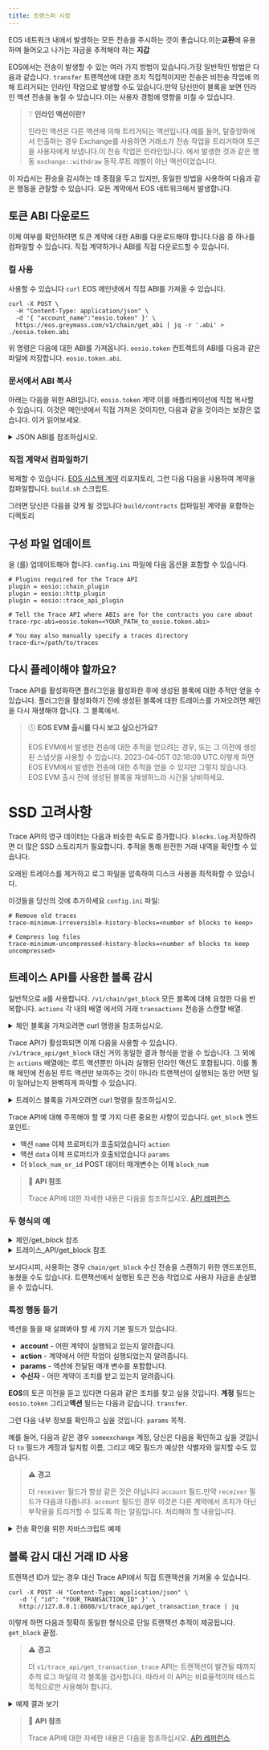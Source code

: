 ```yaml
---
title: 트랜스퍼 시청
---
```


EOS 네트워크 내에서 발생하는 모든 전송을 주시하는 것이 좋습니다.이는**교환**에 유용하며 
들어오고 나가는 자금을 추적해야 하는 **지갑**

EOS에서는 전송이 발생할 수 있는 여러 가지 방법이 있습니다.가장 일반적인 방법은 다음과 같습니다. `transfer` 트랜잭션에 대한 조치
직접적이지만 전송은 비전송 작업에 의해 트리거되는 인라인 작업으로 발생할 수도 있습니다.만약 당신만이
블록을 보면 인라인 액션 전송을 놓칠 수 있습니다.이는 사용자 경험에 영향을 미칠 수 있습니다.

> ❔ **인라인 액션이란?**
>
> 인라인 액션은 다른 액션에 의해 트리거되는 액션입니다.예를 들어, 탈중앙화에서 인출하는 경우 
> Exchange를 사용하면 거래소가 전송 작업을 트리거하여 토큰을 사용자에게 보냅니다.이 전송 작업은 인라인입니다.
> 에서 발생한 것과 같은 행동 `exchange::withdraw` 동작.루트 레벨이 아닌 액션이었습니다.

이 자습서는 환승을 감시하는 데 중점을 두고 있지만, 동일한 방법을 사용하여 다음과 같은 행동을 관찰할 수 있습니다.
모든 계약에서 EOS 네트워크에서 발생합니다.

## 토큰 ABI 다운로드

이체 여부를 확인하려면 토큰 계약에 대한 ABI를 다운로드해야 합니다.다음 중 하나를 컴파일할 수 있습니다. 
직접 계약하거나 ABI를 직접 다운로드할 수 있습니다.

### 컬 사용

사용할 수 있습니다 `curl` EOS 메인넷에서 직접 ABI를 가져올 수 있습니다.

```shell
curl -X POST \
  -H "Content-Type: application/json" \
  -d '{ "account_name":"eosio.token" }' \
  https://eos.greymass.com/v1/chain/get_abi | jq -r '.abi' > ./eosio.token.abi
```

위 명령은 다음에 대한 ABI를 가져옵니다. `eosio.token` 컨트랙트의 ABI를 다음과 같은 파일에 저장합니다. `eosio.token.abi`.

### 문서에서 ABI 복사

아래는 다음을 위한 ABI입니다. `eosio.token` 계약.이를 애플리케이션에 직접 복사할 수 있습니다.
이것은 메인넷에서 직접 가져온 것이지만, 다음과 같을 것이라는 보장은 없습니다.
이거 읽어보세요.

<details>
    <summary>JSON ABI를 참조하십시오.</summary>

```json
{
  "version": "eosio::abi/1.1",
  "types": [],
  "structs": [
    {
      "name": "account",
      "base": "",
      "fields": [
        {
          "name": "balance",
          "type": "asset"
        }
      ]
    },
    {
      "name": "close",
      "base": "",
      "fields": [
        {
          "name": "owner",
          "type": "name"
        },
        {
          "name": "symbol",
          "type": "symbol"
        }
      ]
    },
    {
      "name": "create",
      "base": "",
      "fields": [
        {
          "name": "issuer",
          "type": "name"
        },
        {
          "name": "maximum_supply",
          "type": "asset"
        }
      ]
    },
    {
      "name": "currency_stats",
      "base": "",
      "fields": [
        {
          "name": "supply",
          "type": "asset"
        },
        {
          "name": "max_supply",
          "type": "asset"
        },
        {
          "name": "issuer",
          "type": "name"
        }
      ]
    },
    {
      "name": "issue",
      "base": "",
      "fields": [
        {
          "name": "to",
          "type": "name"
        },
        {
          "name": "quantity",
          "type": "asset"
        },
        {
          "name": "memo",
          "type": "string"
        }
      ]
    },
    {
      "name": "open",
      "base": "",
      "fields": [
        {
          "name": "owner",
          "type": "name"
        },
        {
          "name": "symbol",
          "type": "symbol"
        },
        {
          "name": "ram_payer",
          "type": "name"
        }
      ]
    },
    {
      "name": "retire",
      "base": "",
      "fields": [
        {
          "name": "quantity",
          "type": "asset"
        },
        {
          "name": "memo",
          "type": "string"
        }
      ]
    },
    {
      "name": "transfer",
      "base": "",
      "fields": [
        {
          "name": "from",
          "type": "name"
        },
        {
          "name": "to",
          "type": "name"
        },
        {
          "name": "quantity",
          "type": "asset"
        },
        {
          "name": "memo",
          "type": "string"
        }
      ]
    }
  ],
  "actions": [
    {
      "name": "close",
      "type": "close",
      "ricardian_contract": "---\nspec_version: \"0.2.0\"\ntitle: Close Token Balance\nsummary: 'Close {{nowrap owner}}’s zero quantity balance'\nicon: https://raw.githubusercontent.com/cryptokylin/eosio.contracts/v1.7.0/contracts/icons/token.png#207ff68b0406eaa56618b08bda81d6a0954543f36adc328ab3065f31a5c5d654\n---\n\n{{owner}} agrees to close their zero quantity balance for the {{symbol_to_symbol_code symbol}} token.\n\nRAM will be refunded to the RAM payer of the {{symbol_to_symbol_code symbol}} token balance for {{owner}}."
    },
    {
      "name": "create",
      "type": "create",
      "ricardian_contract": "---\nspec_version: \"0.2.0\"\ntitle: Create New Token\nsummary: 'Create a new token'\nicon: https://raw.githubusercontent.com/cryptokylin/eosio.contracts/v1.7.0/contracts/icons/token.png#207ff68b0406eaa56618b08bda81d6a0954543f36adc328ab3065f31a5c5d654\n---\n\n{{$action.account}} agrees to create a new token with symbol {{asset_to_symbol_code maximum_supply}} to be managed by {{issuer}}.\n\nThis action will not result any any tokens being issued into circulation.\n\n{{issuer}} will be allowed to issue tokens into circulation, up to a maximum supply of {{maximum_supply}}.\n\nRAM will deducted from {{$action.account}}’s resources to create the necessary records."
    },
    {
      "name": "issue",
      "type": "issue",
      "ricardian_contract": "---\nspec_version: \"0.2.0\"\ntitle: Issue Tokens into Circulation\nsummary: 'Issue {{nowrap quantity}} into circulation and transfer into {{nowrap to}}’s account'\nicon: https://raw.githubusercontent.com/cryptokylin/eosio.contracts/v1.7.0/contracts/icons/token.png#207ff68b0406eaa56618b08bda81d6a0954543f36adc328ab3065f31a5c5d654\n---\n\nThe token manager agrees to issue {{quantity}} into circulation, and transfer it into {{to}}’s account.\n\n{{#if memo}}There is a memo attached to the transfer stating:\n{{memo}}\n{{/if}}\n\nIf {{to}} does not have a balance for {{asset_to_symbol_code quantity}}, or the token manager does not have a balance for {{asset_to_symbol_code quantity}}, the token manager will be designated as the RAM payer of the {{asset_to_symbol_code quantity}} token balance for {{to}}. As a result, RAM will be deducted from the token manager’s resources to create the necessary records.\n\nThis action does not allow the total quantity to exceed the max allowed supply of the token."
    },
    {
      "name": "open",
      "type": "open",
      "ricardian_contract": "---\nspec_version: \"0.2.0\"\ntitle: Open Token Balance\nsummary: 'Open a zero quantity balance for {{nowrap owner}}'\nicon: https://raw.githubusercontent.com/cryptokylin/eosio.contracts/v1.7.0/contracts/icons/token.png#207ff68b0406eaa56618b08bda81d6a0954543f36adc328ab3065f31a5c5d654\n---\n\n{{ram_payer}} agrees to establish a zero quantity balance for {{owner}} for the {{symbol_to_symbol_code symbol}} token.\n\nIf {{owner}} does not have a balance for {{symbol_to_symbol_code symbol}}, {{ram_payer}} will be designated as the RAM payer of the {{symbol_to_symbol_code symbol}} token balance for {{owner}}. As a result, RAM will be deducted from {{ram_payer}}’s resources to create the necessary records."
    },
    {
      "name": "retire",
      "type": "retire",
      "ricardian_contract": "---\nspec_version: \"0.2.0\"\ntitle: Remove Tokens from Circulation\nsummary: 'Remove {{nowrap quantity}} from circulation'\nicon: https://raw.githubusercontent.com/cryptokylin/eosio.contracts/v1.7.0/contracts/icons/token.png#207ff68b0406eaa56618b08bda81d6a0954543f36adc328ab3065f31a5c5d654\n---\n\nThe token manager agrees to remove {{quantity}} from circulation, taken from their own account.\n\n{{#if memo}} There is a memo attached to the action stating:\n{{memo}}\n{{/if}}"
    },
    {
      "name": "transfer",
      "type": "transfer",
      "ricardian_contract": "---\nspec_version: \"0.2.0\"\ntitle: Transfer Tokens\nsummary: 'Send {{nowrap quantity}} from {{nowrap from}} to {{nowrap to}}'\nicon: https://raw.githubusercontent.com/cryptokylin/eosio.contracts/v1.7.0/contracts/icons/transfer.png#5dfad0df72772ee1ccc155e670c1d124f5c5122f1d5027565df38b418042d1dd\n---\n\n{{from}} agrees to send {{quantity}} to {{to}}.\n\n{{#if memo}}There is a memo attached to the transfer stating:\n{{memo}}\n{{/if}}\n\nIf {{from}} is not already the RAM payer of their {{asset_to_symbol_code quantity}} token balance, {{from}} will be designated as such. As a result, RAM will be deducted from {{from}}’s resources to refund the original RAM payer.\n\nIf {{to}} does not have a balance for {{asset_to_symbol_code quantity}}, {{from}} will be designated as the RAM payer of the {{asset_to_symbol_code quantity}} token balance for {{to}}. As a result, RAM will be deducted from {{from}}’s resources to create the necessary records."
    }
  ],
  "tables": [
    {
      "name": "accounts",
      "index_type": "i64",
      "key_names": [],
      "key_types": [],
      "type": "account"
    },
    {
      "name": "stat",
      "index_type": "i64",
      "key_names": [],
      "key_types": [],
      "type": "currency_stats"
    }
  ],
  "ricardian_clauses": [],
  "error_messages": [],
  "abi_extensions": [],
  "variants": [],
  "action_results": []
}
```

</details>

### 직접 계약서 컴파일하기

복제할 수 있습니다. [EOS 시스템 계약](https://github.com/eosnetworkfoundation/eos-system-contracts/) 리포지토리,
그런 다음 다음을 사용하여 계약을 컴파일합니다. `build.sh` 스크립트.

그러면 당신은 다음을 갖게 될 것입니다 `build/contracts` 컴파일된 계약을 포함하는 디렉토리

## 구성 파일 업데이트

을 (를) 업데이트해야 합니다. `config.ini` 파일에 다음 옵션을 포함할 수 있습니다.

```shell
# Plugins required for the Trace API
plugin = eosio::chain_plugin
plugin = eosio::http_plugin
plugin = eosio::trace_api_plugin

# Tell the Trace API where ABIs are for the contracts you care about 
trace-rpc-abi=eosio.token=<YOUR_PATH_to_eosio.token.abi>

# You may also manually specify a traces directory
trace-dir=/path/to/traces
```

## 다시 플레이해야 할까요?

Trace API를 활성화하면 플러그인을 활성화한 후에 생성된 블록에 대한 추적만 얻을 수 있습니다. 
플러그인을 활성화하기 전에 생성된 블록에 대한 트레이스를 가져오려면 체인을 다시 재생해야 합니다.
그 블록에서.

> 🕔 **EOS EVM 출시를 다시 보고 싶으신가요?**
> 
> EOS EVM에서 발생한 전송에 대한 추적을 얻으려는 경우, 또는 그 이전에 생성된 스냅샷을 사용할 수 있습니다.
> 2023-04-05T 02:18:09 UTC.이렇게 하면 EOS EVM에서 발생한 전송에 대한 추적을 얻을 수 있지만 그렇지 않습니다. 
> EOS EVM 출시 전에 생성된 블록을 재생하느라 시간을 낭비하세요.

# SSD 고려사항

Trace API의 영구 데이터는 다음과 비슷한 속도로 증가합니다. `blocks.log`.저장하려면 더 많은 SSD 스토리지가 필요합니다.
추적을 통해 완전한 거래 내역을 확인할 수 있습니다.

오래된 트레이스를 제거하고 로그 파일을 압축하여 디스크 사용을 최적화할 수 있습니다.

이것들을 당신의 것에 추가하세요 `config.ini` 파일:
```shell
# Remove old traces
trace-minimum-irreversible-history-blocks=<number of blocks to keep>

# Compress log files
trace-minimum-uncompressed-history-blocks=<number of blocks to keep uncompressed>
```

## 트레이스 API를 사용한 블록 감시

일반적으로 a를 사용합니다. `/v1/chain/get_block` 모든 블록에 대해 요청한 다음 반복합니다. `actions` 각 내의 배열
에서의 거래 `transactions` 전송을 스캔할 배열.

<details>
    <summary>체인 블록을 가져오려면 curl 명령을 참조하십시오.</summary>

```shell
curl -X POST \
   -H "Content-Type: application/json" \
   -d '{ "block_num_or_id": 2 }' \
   http://127.0.0.1:8888/v1/chain/get_block | jq
```

</details>

Trace API가 활성화되면 이제 다음을 사용할 수 있습니다. `/v1/trace_api/get_block` 대신 거의 동일한 결과 형식을 얻을 수 있습니다. 
그 외에는 `actions` 배열에는 루트 액션뿐만 아니라 실행된 인라인 액션도 포함됩니다. 
이를 통해 체인에 전송된 루트 액션만 보여주는 것이 아니라 트랜잭션이 실행되는 동안 어떤 일이 일어났는지 완벽하게 파악할 수 있습니다.

<details>
    <summary>트레이스 블록을 가져오려면 curl 명령을 참조하십시오.</summary>

```shell
curl -X POST \
   -H "Content-Type: application/json" \
   -d '{ "block_num": 2 }' \
   http://127.0.0.1:8888/v1/trace_api/get_block | jq
```

</details>

Trace API에 대해 주목해야 할 몇 가지 다른 중요한 사항이 있습니다. `get_block` 엔드포인트:
- 액션 `name` 이제 프로퍼티가 호출되었습니다 `action`
- 액션 `data` 이제 프로퍼티가 호출되었습니다 `params`
- 더 `block_num_or_id` POST 데이터 매개변수는 이제 `block_num`

> 📄 **API 참조**
>
> Trace API에 대한 자세한 내용은 다음을 참조하십시오. [API 레퍼런스](https://docs.eosnetwork.com/apis/leap/latest/trace_api.api).


### 두 형식의 예

<details>
    <summary>체인/get_block 참조</summary>

```json
{
  "timestamp": "2023-06-02T15:10:56.500",
  "producer": "eosio",
  "confirmed": 0,
  "previous": "000000140022c6320e45d8d390e686b6ce6148db4d602884be01776ad8d18c46",
  "transaction_mroot": "430716daff9428cf0327dd9fd08478295a4422bf303b13a74d88379a5e89ff5f",
  "action_mroot": "3ee0e97056c1c592ee755d9d26e178d810dba8c0af57410632fc0e7c4ac9f9a0",
  "schedule_version": 0,
  "new_producers": null,
  "producer_signature": "SIG_K1_KiSmFVmh498vHRj5rzWvFKo1zJDV2vUv5hfQVwpyj1GtYF1wSedAkJ2zihMWMjFWxqZmWVJZtW3wCFLBtAEDTSxjK7deQV",
  "transactions": [
    {
      "status": "executed",
      "cpu_usage_us": 192,
      "net_usage_words": 17,
      "trx": {
        "id": "1c073fe57292a253ea18cd7075c5420301038197806eeda51e94a33ce63be935",
        "signatures": [
          "SIG_K1_KVPDUxX5DbokbpYj9VgNZw3AZHu9HCLcH2CJbMhJuY2MfcufaLcaRz3KAwLJd12JkoR6r1EUN2XeTVjrDtorKFMiMwnd4f"
        ],
        "compression": "none",
        "packed_context_free_data": "",
        "context_free_data": [],
        "packed_trx": "9e067a641300ba187bdd00000000010000e82a01ea3055000000dcdcd4b2e3010000000000000e3d00000000a8ed3232270000000000000e3da08601000000000004454f5300000000a0d8340d75a524c50631323334353600",
        "transaction": {
          "expiration": "2023-06-02T15:11:26",
          "ref_block_num": 19,
          "ref_block_prefix": 3715831994,
          "max_net_usage_words": 0,
          "max_cpu_usage_ms": 0,
          "delay_sec": 0,
          "context_free_actions": [],
          "actions": [
            {
              "account": "eosio.dex",
              "name": "withdraw",
              "authorization": [
                {
                  "actor": "bob",
                  "permission": "active"
                }
              ],
              "data": {
                "account": "bob",
                "quantity": "10.0000 EOS",
                "to": "someexchange",
                "memo": "123456"
              },
              "hex_data": "0000000000000e3da08601000000000004454f5300000000a0d8340d75a524c506313233343536"
            }
          ]
        }
      }
    }
  ],
  "id": "000000157b7f9e05cf80f8861df6e6bda357230ed7c8a29409d5c5d823fc0a1f",
  "block_num": 21,
  "ref_block_prefix": 2264432847
}
```
</details>

<details>
    <summary>트레이스_API/get_block 참조</summary>

```json
{
  "id": "000000157b7f9e05cf80f8861df6e6bda357230ed7c8a29409d5c5d823fc0a1f",
  "number": 21,
  "previous_id": "000000140022c6320e45d8d390e686b6ce6148db4d602884be01776ad8d18c46",
  "status": "irreversible",
  "timestamp": "2023-06-02T15:10:56.500Z",
  "producer": "eosio",
  "transaction_mroot": "430716daff9428cf0327dd9fd08478295a4422bf303b13a74d88379a5e89ff5f",
  "action_mroot": "3ee0e97056c1c592ee755d9d26e178d810dba8c0af57410632fc0e7c4ac9f9a0",
  "schedule_version": 0,
  "transactions": [
    {
      "id": "2529fa879b6a4d7a75f892ab2ee9ace8c322355c2700c713b38c5b4aba023c2b",
      "block_num": 21,
      "block_time": "2023-06-02T15:10:56.500",
      "producer_block_id": null,
      "actions": [
        {
          "global_sequence": 50,
          "receiver": "eosio",
          "account": "eosio",
          "action": "onblock",
          "authorization": [
            {
              "account": "eosio",
              "permission": "active"
            }
          ],
          "data": "008619580000000000ea3055000000000013ce0c73faba187bdd5bce9432d8a5505b8da7a0a88a89d4c063d27b770000000000000000000000000000000000000000000000000000000000000000ceb2eeb65028c5680dfc06486faad42bfd7ff4c6e3b211058eff625d0d1f212f000000000000",
          "return_value": ""
        }
      ],
      "status": "executed",
      "cpu_usage_us": 100,
      "net_usage_words": 0,
      "signatures": [],
      "transaction_header": {
        "expiration": "2023-06-02T15:10:57",
        "ref_block_num": 20,
        "ref_block_prefix": 3554166030,
        "max_net_usage_words": 0,
        "max_cpu_usage_ms": 0,
        "delay_sec": 0
      }
    },
    {
      "id": "1c073fe57292a253ea18cd7075c5420301038197806eeda51e94a33ce63be935",
      "block_num": 21,
      "block_time": "2023-06-02T15:10:56.500",
      "producer_block_id": null,
      "actions": [
        {
          "global_sequence": 51,
          "receiver": "eosio.dex",
          "account": "eosio.dex",
          "action": "withdraw",
          "authorization": [
            {
              "account": "bob",
              "permission": "active"
            }
          ],
          "data": "0000000000000e3da08601000000000004454f5300000000a0d8340d75a524c506313233343536",
          "return_value": ""
        },
        {
          "global_sequence": 52,
          "receiver": "eosio.token",
          "account": "eosio.token",
          "action": "transfer",
          "authorization": [
            {
              "account": "eosio.dex",
              "permission": "active"
            }
          ],
          "data": "0000e82a01ea3055a0d8340d75a524c5a08601000000000004454f530000000006313233343536",
          "return_value": "",
          "params": {
            "from": "eosio.dex",
            "to": "someexchange",
            "quantity": "10.0000 EOS",
            "memo": "123456"
          }
        },
        {
          "global_sequence": 53,
          "receiver": "eosio.dex",
          "account": "eosio.token",
          "action": "transfer",
          "authorization": [
            {
              "account": "eosio.dex",
              "permission": "active"
            }
          ],
          "data": "0000e82a01ea3055a0d8340d75a524c5a08601000000000004454f530000000006313233343536",
          "return_value": "",
          "params": {
            "from": "eosio.dex",
            "to": "someexchange",
            "quantity": "10.0000 EOS",
            "memo": "123456"
          }
        },
        {
          "global_sequence": 54,
          "receiver": "someexchange",
          "account": "eosio.token",
          "action": "transfer",
          "authorization": [
            {
              "account": "eosio.dex",
              "permission": "active"
            }
          ],
          "data": "0000e82a01ea3055a0d8340d75a524c5a08601000000000004454f530000000006313233343536",
          "return_value": "",
          "params": {
            "from": "eosio.dex",
            "to": "someexchange",
            "quantity": "10.0000 EOS",
            "memo": "123456"
          }
        }
      ],
      "status": "executed",
      "cpu_usage_us": 192,
      "net_usage_words": 17,
      "signatures": [
        "SIG_K1_KVPDUxX5DbokbpYj9VgNZw3AZHu9HCLcH2CJbMhJuY2MfcufaLcaRz3KAwLJd12JkoR6r1EUN2XeTVjrDtorKFMiMwnd4f"
      ],
      "transaction_header": {
        "expiration": "2023-06-02T15:11:26",
        "ref_block_num": 19,
        "ref_block_prefix": 3715831994,
        "max_net_usage_words": 0,
        "max_cpu_usage_ms": 0,
        "delay_sec": 0
      }
    }
  ]
}

```
</details>

보시다시피, 사용하는 경우 `chain/get_block` 수신 전송을 스캔하기 위한 엔드포인트, 놓쳤을 수도 있습니다. 
트랜잭션에서 실행된 토큰 전송 작업으로 사용자 자금을 손실했을 수 있습니다.

### 특정 행동 듣기

액션을 들을 때 살펴봐야 할 세 가지 기본 필드가 있습니다. 

- **account** - 어떤 계약이 실행되고 있는지 알려줍니다.
- **action** - 계약에서 어떤 작업이 실행되었는지 알려줍니다.
- **params** - 액션에 전달된 매개 변수를 포함합니다.
- **수신자** - 어떤 계약이 조치를 받고 있는지 알려줍니다.

**EOS**의 토큰 이전을 듣고 있다면 다음과 같은 조치를 찾고 싶을 것입니다.
**계정** 필드는 `eosio.token` 그리고**액션** 필드는 다음과 같습니다. `transfer`.

그런 다음 내부 정보를 확인하고 싶을 것입니다. `params` 목적.

예를 들어, 다음과 같은 경우 `someexchange` 계정, 당신은 다음을 확인하고 싶을 것입니다 `to` 필드가 계정과 일치함 
이름, 그리고 메모 필드가 예상한 식별자와 일치할 수도 있습니다.

> ⚠ **경고**
> 
> 더 `receiver` 필드가 항상 같은 것은 아닙니다 `account` 필드.만약 `receiver` 필드가 다음과 다릅니다. 
> `account` 필드인 경우 이것은 다른 계약에서 조치가 아닌 부작용을 트리거할 수 있도록 하는 알림입니다. 
> 처리해야 할 내용입니다.

<details>
    <summary>전송 확인을 위한 자바스크립트 예제</summary>

```javascript
const CONTRACT = "eosio.token";
const ACTION = "transfer";
const YOUR_ACCOUNT = "someexchange";

const result = await fetch('https://your.node/v1/trace_api/get_block', {
    method: 'POST',
    body: JSON.stringify({
        block_num: NEXT_BLOCK_NUM
    })
}).then(res => res.json())

for(let transaction of result.transactions) {
    for(let action of transaction.actions) {
        if(
            // This is the smart contract that is being executed
            action.account === CONTRACT
            // This is the action that is being executed
            && action.action === ACTION
            // This is the receiver of this action, if it is not the same as 
            // the contract account, then this is just a notification (DO NOT PROCESS)
            && action.receiver === action.account 
        ) {
            // We now know that this is a transfer action, and it is not 
            // a notification, so we can check the params
            if(action.params.to === YOUR_ACCOUNT) {
                
                // This transfer is for us, so we can do something with it
                const { quantity, memo } = action.params;
                const [amount, symbol] = quantity.split(' ');
                // You should also check that the symbol matches
                // the symbol that you're expecting as well
                if(symbol !== 'EOS') {
                    // This is not the token that we're expecting
                    continue;
                }
                
                
                // ... 
            }
        }
    }
}
```

</details>

## 블록 감시 대신 거래 ID 사용

트랜잭션 ID가 있는 경우 대신 Trace API에서 직접 트랜잭션을 가져올 수 있습니다.

```shell
curl -X POST -H "Content-Type: application/json" \
   -d '{ "id": "YOUR_TRANSACTION_ID" }' \
   http://127.0.0.1:8888/v1/trace_api/get_transaction_trace | jq
```

이렇게 하면 다음과 정확히 동일한 형식으로 단일 트랜잭션 추적이 제공됩니다. `get_block` 끝점.

> ⚠ **경고**
> 
> 더 `v1/trace_api/get_transaction_trace` API는 트랜잭션이 발견될 때까지 추적 로그 파일의 각 블록을 검사합니다.
> 따라서 이 API는 비효율적이며 테스트 목적으로만 사용해야 합니다.

<details>
    <summary>예제 결과 보기</summary>

```json
{
  "id": "d11dc29013e40c5f132b1ae507622eaba6ab01e1e3ac1ecc875b7a80fdc72233",
  "block_num": 21,
  "block_time": "2023-06-02T15:15:33.500",
  "producer_block_id": null,
  "actions": [
    {
      "global_sequence": 51,
      "receiver": "eosio.dex",
      "account": "eosio.dex",
      "action": "withdraw",
      "authorization": [
        {
          "account": "bob",
          "permission": "active"
        }
      ],
      "data": "0000000000000e3da08601000000000004454f530000000000a6823403ea305506313233343536",
      "return_value": ""
    },
    {
      "global_sequence": 52,
      "receiver": "eosio.token",
      "account": "eosio.token",
      "action": "transfer",
      "authorization": [
        {
          "account": "eosio.dex",
          "permission": "active"
        }
      ],
      "data": "0000e82a01ea305500a6823403ea3055a08601000000000004454f530000000006313233343536",
      "return_value": "",
      "params": {
        "from": "eosio.dex",
        "to": "eosio.token",
        "quantity": "10.0000 EOS",
        "memo": "123456"
      }
    },
    {
      "global_sequence": 53,
      "receiver": "eosio.dex",
      "account": "eosio.token",
      "action": "transfer",
      "authorization": [
        {
          "account": "eosio.dex",
          "permission": "active"
        }
      ],
      "data": "0000e82a01ea305500a6823403ea3055a08601000000000004454f530000000006313233343536",
      "return_value": "",
      "params": {
        "from": "eosio.dex",
        "to": "eosio.token",
        "quantity": "10.0000 EOS",
        "memo": "123456"
      }
    }
  ],
  "status": "executed",
  "cpu_usage_us": 187,
  "net_usage_words": 17,
  "signatures": [
    "SIG_K1_JwowShN9caNF4PeX3oMN3PCwKqbfLKz3f1noURuftDSvEd9RiMdY4HGk2kbVJjN47QKcFJSFMh1Yf6uZAfYRxay8iWprzF"
  ],
  "transaction_header": {
    "expiration": "2023-06-02T15:16:03",
    "ref_block_num": 19,
    "ref_block_prefix": 3497594715,
    "max_net_usage_words": 0,
    "max_cpu_usage_ms": 0,
    "delay_sec": 0
  }
}
```
</details>

> 📄 **API 참조**
>
> Trace API에 대한 자세한 내용은 다음을 참조하십시오. [API 레퍼런스](https://docs.eosnetwork.com/apis/leap/latest/trace_api.api).

